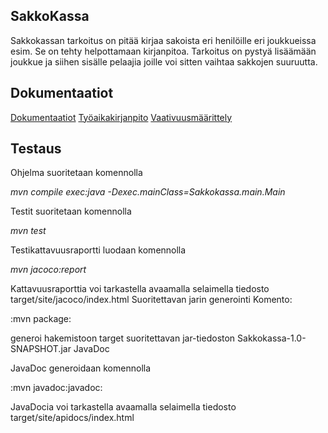 
## SakkoKassa

Sakkokassan tarkoitus on pitää kirjaa sakoista eri henilöille eri joukkueissa esim. 
Se on tehty helpottamaan kirjanpitoa. Tarkoitus on pystyä lisäämään joukkue ja siihen sisälle pelaajia joille voi sitten vaihtaa sakkojen suuruutta.

## Dokumentaatiot

[Dokumentaatiot](https://github.com/Niklas-ni/ot-harjoitustyo/tree/master/Dokumentaatiot)
[Työaikakirjanpito](https://github.com/Niklas-ni/ot-harjoitustyo/blob/master/Dokumentaatiot/ty%C3%B6aikakirjanpito.md)
[Vaativuusmäärittely](https://github.com/Niklas-ni/ot-harjoitustyo/blob/master/Dokumentaatiot/M%C3%A4%C3%A4rittelydokumentti.md)

## Testaus

Ohjelma suoritetaan komennolla

*mvn compile exec:java -Dexec.mainClass=Sakkokassa.main.Main* 

Testit suoritetaan komennolla

*mvn test*

Testikattavuusraportti luodaan komennolla

*mvn jacoco:report*

Kattavuusraporttia voi tarkastella avaamalla selaimella tiedosto target/site/jacoco/index.html
Suoritettavan jarin generointi
Komento:

:mvn package:

generoi hakemistoon target suoritettavan jar-tiedoston Sakkokassa-1.0-SNAPSHOT.jar
JavaDoc

JavaDoc generoidaan komennolla

:mvn javadoc:javadoc:

JavaDocia voi tarkastella avaamalla selaimella tiedosto target/site/apidocs/index.html
